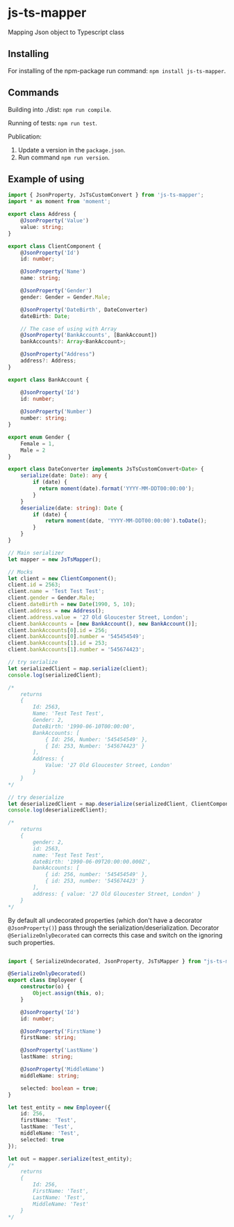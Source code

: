 # js-ts-mapper
Mapping Json object to Typescript class

## Installing
For installing of the npm-package run command: `npm install js-ts-mapper`.

## Commands
Building into ./dist: `npm run compile`.

Running of tests: `npm run test`.

Publication:
1. Update a version in the `package.json`.
2. Run command `npm run version`.

## Example of using

```typescript
import { JsonProperty, JsTsCustomConvert } from 'js-ts-mapper';
import * as moment from 'moment';

export class Address {    
    @JsonProperty('Value')
    value: string;
}

export class ClientComponent {
    @JsonProperty('Id')
    id: number;

    @JsonProperty('Name')
    name: string;

    @JsonProperty('Gender')
    gender: Gender = Gender.Male;

    @JsonProperty('DateBirth', DateConverter)
    dateBirth: Date;

    // The case of using with Array
    @JsonProperty('BankAccounts', [BankAccount])
    bankAccounts?: Array<BankAccount>;

    @JsonProperty("Address")
    address?: Address;
}

export class BankAccount {

    @JsonProperty('Id')
    id: number;
    
    @JsonProperty('Number')
    number: string;
}

export enum Gender {
    Female = 1,
    Male = 2
}

export class DateConverter implements JsTsCustomConvert<Date> {
    serialize(date: Date): any {
        if (date) {
          return moment(date).format('YYYY-MM-DDT00:00:00');
        }
    }
    deserialize(date: string): Date {
        if (date) {
            return moment(date, 'YYYY-MM-DDT00:00:00').toDate();
        }
    }
}

// Main serializer
let mapper = new JsTsMapper();

// Mocks
let client = new ClientComponent();
client.id = 2563;
client.name = 'Test Test Test';
client.gender = Gender.Male;
client.dateBirth = new Date(1990, 5, 10);
client.address = new Address();
client.address.value = '27 Old Gloucester Street, London';
client.bankAccounts = [new BankAccount(), new BankAccount()];
client.bankAccounts[0].id = 256;
client.bankAccounts[0].number = '545454549';
client.bankAccounts[1].id = 253;
client.bankAccounts[1].number = '545674423';

// try serialize 
let serializedClient = map.serialize(client); 
console.log(serializedClient);

/*
    returns 
    {
        Id: 2563,
        Name: 'Test Test Test',
        Gender: 2,
        DateBirth: '1990-06-10T00:00:00',
        BankAccounts: [
            { Id: 256, Number: '545454549' },
            { Id: 253, Number: '545674423' }
        ],
        Address: {
            Value: '27 Old Gloucester Street, London'
        }
    }
*/

// try deserialize 
let deserializedClient = map.deserialize(serializedClient, ClientComponent); 
console.log(deserializedClient);

/*
    returns
    {
        gender: 2,
        id: 2563,
        name: 'Test Test Test',
        dateBirth: '1990-06-09T20:00:00.000Z',
        bankAccounts: [
            { id: 256, number: '545454549' },
            { id: 253, number: '545674423' }
        ],
        address: { value: '27 Old Gloucester Street, London' }
    }
*/
```

By default all undecorated properties (which don't have a decorator `@JsonProperty()`) pass through the serialization/deserialization.
Decorator `@SerializeOnlyDecorated` can corrects this case and switch on the ignoring such properties.

```typescript

import { SerializeUndecorated, JsonProperty, JsTsMapper } from "js-ts-mapper";

@SerializeOnlyDecorated()
export class Employeer {
    constructor(o) {
        Object.assign(this, o);
    }

    @JsonProperty('Id')
    id: number;

    @JsonProperty('FirstName')
    firstName: string;

    @JsonProperty('LastName')
    lastName: string;

    @JsonProperty('MiddleName')
    middleName: string;

    selected: boolean = true;
}

let test_entity = new Employeer({
    id: 256,
    firstName: 'Test',
    lastName: 'Test',
    middleName: 'Test',
    selected: true
});

let out = mapper.serialize(test_entity);    
/*
    returns
    {
        Id: 256,
        FirstName: 'Test',
        LastName: 'Test',
        MiddleName: 'Test'
    }
*/

```
